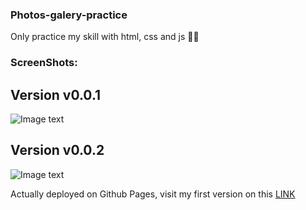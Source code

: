 ### Photos-galery-practice

Only practice my skill with html, css and js 😶‍🌫️

### ScreenShots:

## Version v0.0.1
![Image text](https://github.com/diegofloresj/Photos-galery-practice/blob/v0.0.2/img/v0.0.1.png)

## Version v0.0.2
![Image text](https://github.com/diegofloresj/Photos-galery-practice/blob/v0.0.2/img/v0.0.2.png)

Actually deployed on Github Pages, visit my first version on this [LINK](https://diegofloresj.github.io/Photos-galery/)
